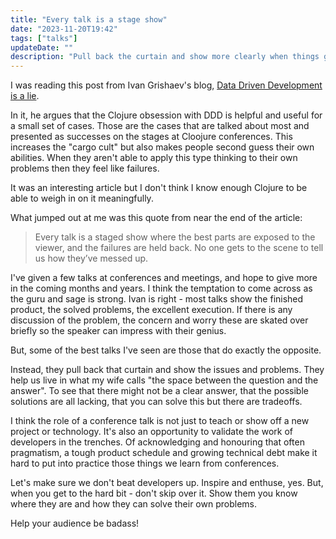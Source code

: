 ```yaml
---
title: "Every talk is a stage show"
date: "2023-11-20T19:42"
tags: ["talks"]
updateDate: ""
description: "Pull back the curtain and show more clearly when things go wrong"
---
```


I was reading this post from Ivan Grishaev's blog, [Data Driven Development is a lie](https://grishaev.me/en/ddd-lie).

In it, he argues that the Clojure obsession with DDD is helpful and useful for a small set of cases. Those are the cases that are talked about most and presented as successes on the stages at Cloojure conferences. This increases the "cargo cult" but also makes people second guess their own abilities. When they aren't able to apply this type thinking to their own problems then they feel like failures.

It was an interesting article but I don't think I know enough Clojure to be able to weigh in on it meaningfully. 

What jumped out at me was this quote from near the end of the article:

> Every talk is a staged show where the best parts are exposed to the viewer, and the failures are held back. No one gets to the scene to tell us how they’ve messed up.

I've given a few talks at conferences and meetings, and hope to give more in the coming months and years. I think the temptation to come across as the guru and sage is strong. Ivan is right - most talks show the finished product, the solved problems, the excellent execution. If there is any discussion of the problem, the concern and worry these are skated over briefly so the speaker can impress with their genius.

But, some of the best talks I've seen are those that do exactly the opposite.

Instead, they pull back that curtain and show the issues and problems. They help us live in what my wife calls "the space between the question and the answer". To see that there might not be a clear answer, that the possible solutions are all lacking, that you can solve this but there are tradeoffs.

I think the role of a conference talk is not just to teach or show off a new project or technology. It's also an opportunity to validate the work of developers in the trenches. Of acknowledging and honouring that often pragmatism, a tough product schedule and growing technical debt make it hard to put into practice those things we learn from conferences. 

Let's make sure we don't beat developers up. Inspire and enthuse, yes. But, when you get to the hard bit - don't skip over it. Show them you know where they are and how they can solve their own problems. 

Help your audience be badass!
